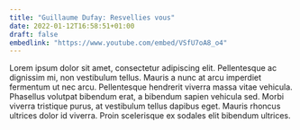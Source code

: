 ```yaml
---
title: "Guillaume Dufay: Resvellies vous"
date: 2022-01-12T16:58:51+01:00
draft: false
embedlink: "https://www.youtube.com/embed/VSfU7oA8_o4"
---
```

Lorem ipsum dolor sit amet, consectetur adipiscing elit. Pellentesque ac dignissim mi, non vestibulum tellus. Mauris a nunc at arcu imperdiet fermentum ut nec arcu. Pellentesque hendrerit viverra massa vitae vehicula. Phasellus volutpat bibendum erat, a bibendum sapien vehicula sed. Morbi viverra tristique purus, at vestibulum tellus dapibus eget. Mauris rhoncus ultrices dolor id viverra. Proin scelerisque ex sodales elit bibendum ultrices.



